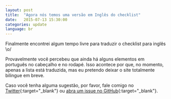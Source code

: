 ```yaml
---
layout: post
title:  "Agora nós temos uma versão em Inglês do checklist"
date:   2015-07-13 15:30:00
categories: update
language: br
---
```


Finalmente encontrei algum tempo livre para traduzir o checklist para inglês \o/

Provavelmente você percebeu que ainda há alguns elementos em português no cabeçalho e no rodapé. Isso acontece por que, no momento, apenas a lista está traduzida, mas eu pretendo deixar o site totalmente bilingue em breve.

Caso você tenha alguma sugestão, por favor, fale comigo no [Twitter](http://twitter.com/RafaelFunchal){:target="_blank"} ou [abra um issue no GitHub](https://github.com/rafaelfunchal/wordpress-security-checklist/issues){:target="_blank"}. 
